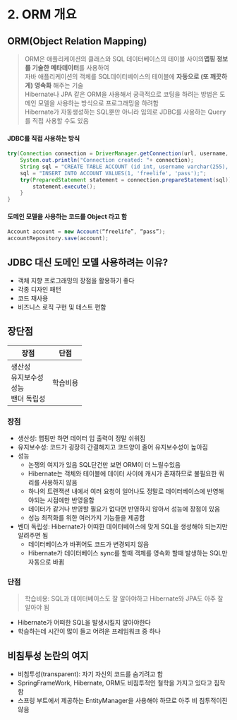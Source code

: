 # 2. ORM 개요
## ORM(Object Relation Mapping)
> ORM은 애플리케이션의 클래스와 SQL 데이터베이스의 테이블 사이의 ​**맵핑 정보를 기술한 메타데이터**​를 사용하여  
> 자바 애플리케이션의 객체를 SQL데이터베이스의 테이블에 **자동으로 (또 깨끗하게) 영속화​** 해주는 기술  
> Hibernate나 JPA 같은 ORM을 사용해서 궁극적으로 코딩을 하려는 방법은 도메인 모델을 사용하는 방식으로 프로그래밍을 하려함  
> Hibernate가 자동생성하는 SQL뿐만 아니라 임의로 JDBC를 사용하는 Query를 직접 사용할 수도 있음  
  
#### JDBC를 직접 사용하는 방식  
```java
try(Connection connection = DriverManager.getConnection(url, username, password)){
    System.out.println("Connection created: "+ connection);
    String sql = "CREATE TABLE ACCOUNT (id int, username varchar(255), password varchar(255));";
    sql = "INSERT INTO ACCOUNT VALUES(1, 'freelife', 'pass');";
    try(PreparedStatement statement = connection.prepareStatement(sql)){
        statement.execute();
    }
}
```

#### 도메인 모델을 사용하는 코드를 Object 라고 함
```java
Account account = new Account(“freelife”, “pass”);
accountRepository.save(account);
```

## JDBC 대신 도메인 모델 사용하려는 이유?
- 객체 지향 프로그래밍의 장점을 활용하기 좋다
- 각종 디자인 패턴
- 코드 재사용
- 비즈니스 로직 구현 및 테스트 편함
  
## 장단점
| 장점                                              | 단점     |
| ------------------------------------------------- | -------- |
| 생산성<br />유지보수성<br />성능<br />밴더 독립성 | 학습비용 |
  
### 장점
- 생산성: 맵핑만 하면 데이터 입 출력이 정말 쉬워짐
- 유지보수성: 코드가 굉장히 간결해지고 코드양이 줄어 유지보수성이 높아짐
- 성능
  - 논쟁의 여지가 있음 SQL단건만 보면 ORM이 더 느릴수있음 
  - Hibernate는 객체와 테이블에 데이터 사이에 캐시가 존재하므로 불필요한 쿼리를 사용하지 않음
  - 하나의 트랜잭션 내에서 여러 요청이 일어나도 정말로 데이터베이스에 반영해야되는 시점에만 반영을함
  - 데이터가 같거나 반영할 필요가 없다면 반영하지 않아서 성능에 장점이 있음
  - 성능 최적화를 위한 여러가지 기능들을 제공함
- 벤더 독립성: Hibernate가 어떠한 데이터베이스에 맞게 SQL을 생성해야 되는지만 알려주면 됨
  - 데이터베이스가 바뀌어도 코드가 변경되지 않음
  - Hibernate가 데이터베이스 sync를 할때 객체를 영속화 할때 발생하는 SQL만 자동으로 바뀜

### 단점
> 학습비용: SQL과 데이터베이스도 잘 알아야하고 Hibernate와 JPA도 아주 잘 알아야 됨  
  
- Hibernate가 어떠한 SQL을 발생시킬지 알아야한다
- 학습하는데 시간이 많이 들고 어려운 프레임워크 중 하나

## 비침투성 논란의 여지 
- 비침투성(transparent): 자기 자신의 코드를 숨기려고 함
- SpringFrameWork, Hibernate, ORM도 비침투적인 철학을 가지고 있다고 짐작함
- 스프링 부트에서 제공하는 EntityManager을 사용해야 하므로 아주 비 침투적이진 않음
